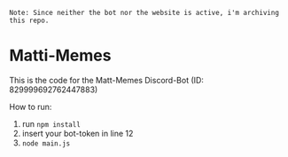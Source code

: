 `Note: Since neither the bot nor the website is active, i'm archiving this repo.`
# Matti-Memes
This is the code for the Matt-Memes Discord-Bot (ID: 829999692762447883)

How to run:  
1. run `npm install`
2. insert your bot-token in line 12
3. `node main.js`
